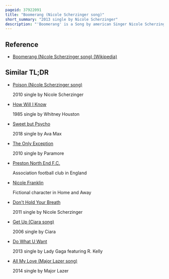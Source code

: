 ```yaml
---
pageid: 37922091
title: "Boomerang (Nicole Scherzinger song)"
short_summary: "2013 single by Nicole Scherzinger"
description: "'Boomerang' is a Song by american Singer Nicole Scherzinger, originally intended for her then-upcoming second Studio Album. It was written by Azengo, Morgan Jackson, Danny Mercer, Anthony Preston, and Sandy Wilhelm, with Production by Wilhelm under his Production Name of Sandy Vee, Preston, and will. I. Am. The song was released as a single on March 8, 2013 by Interscope. It is a Dance and Pop Song with uplifting Lyrics that speak about coming back when you get knocked down Music Critics draw Comparisons to stronger by kelly Clarkson. Critical Reception of the former from Critics was mixed, with Criticism for the simple Lyrics but Praise for the Chorus being Catchy."
---
```


## Reference

- [Boomerang (Nicole Scherzinger song) (Wikipedia)](https://en.wikipedia.org/?curid=37922091)

## Similar TL;DR

- [Poison (Nicole Scherzinger song)](/tldr/en/poison-nicole-scherzinger-song)

  2010 single by Nicole Scherzinger

- [How Will I Know](/tldr/en/how-will-i-know)

  1985 single by Whitney Houston

- [Sweet but Psycho](/tldr/en/sweet-but-psycho)

  2018 single by Ava Max

- [The Only Exception](/tldr/en/the-only-exception)

  2010 single by Paramore

- [Preston North End F.C.](/tldr/en/preston-north-end-fc)

  Association football club in England

- [Nicole Franklin](/tldr/en/nicole-franklin)

  Fictional character in Home and Away

- [Don't Hold Your Breath](/tldr/en/dont-hold-your-breath)

  2011 single by Nicole Scherzinger

- [Get Up (Ciara song)](/tldr/en/get-up-ciara-song)

  2006 single by Ciara

- [Do What U Want](/tldr/en/do-what-u-want)

  2013 single by Lady Gaga featuring R. Kelly

- [All My Love (Major Lazer song)](/tldr/en/all-my-love-major-lazer-song)

  2014 single by Major Lazer
